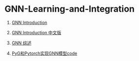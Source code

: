# GNN-Learning-and-Integration

1. [GNN Introduction](https://github.com/Billy1900/GNN-Learning-and-Integration/blob/master/Graph%20Neural%20Networks-A%20Review%20of%20Methods%20and%20Applications.pdf)

2. [GNN Introduction 中文版](https://github.com/Billy1900/GNN-Learning-and-Integration/blob/master/GNN_Review1.1.pdf)

3. [GNN 综述](https://zhuanlan.zhihu.com/p/76001080)

4. [PyG和Pytorch实现GNN模型code](https://github.com/Billy1900/GNN-Learning-and-Integration/blob/master/PyG%E5%92%8CPytorch%E5%AE%9E%E7%8E%B0GNN%E6%A8%A1%E5%9E%8B.zip)
